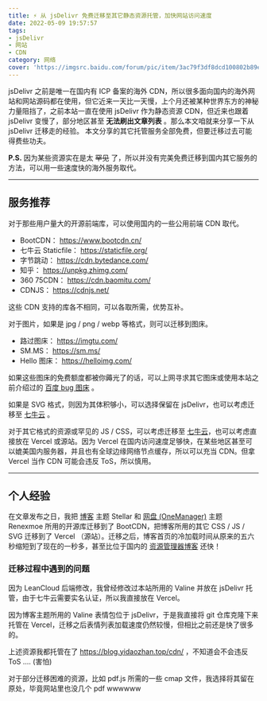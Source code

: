 ```yaml
---
title: ⚡ 从 jsDelivr 免费迁移至其它静态资源托管，加快网站访问速度
date: 2022-05-09 19:57:57
tags:
- jsDelivr
- 网站
- CDN
category: 网络
cover: 'https://imgsrc.baidu.com/forum/pic/item/3ac79f3df8dcd100802b89e0378b4710b8122fbf.jpg'
---
```


jsDelivr 之前是唯一在国内有 ICP 备案的海外 CDN，所以很多面向国内的海外网站和网站源码都在使用，但它近来一天比一天慢，上个月还被某种世界东方的神秘力量阻挡了，之前本站一直在使用 jsDelivr 作为静态资源 CDN，但近来也跟着 jsDelivr 变慢了，部分地区甚至 **无法刷出文章列表** 。那么本文咱就来分享一下从 jsDelivr 迁移走的经验。
本文分享的其它托管服务全部免费，但要迁移过去可能得费些功夫。

**P.S.** 因为某些资源实在是太 ~~罕见~~ 了，所以并没有完美免费迁移到国内其它服务的方法，可以用一些速度快的海外服务取代。

---

## 服务推荐

对于那些用户量大的开源前端库，可以使用国内的一些公用前端 CDN 取代。

- BootCDN： https://www.bootcdn.cn/
- 七牛云 Staticfile： https://staticfile.org/
- 字节跳动： https://cdn.bytedance.com/
- 知乎： https://unpkg.zhimg.com/
- 360 75CDN： https://cdn.baomitu.com/
- CDNJS： https://cdnjs.net/

这些 CDN 支持的库各不相同，可以各取所需，优势互补。

对于图片，如果是 jpg / png / webp 等格式，则可以迁移到图床。

- 路过图床： https://imgtu.com/
- SM.MS： https://sm.ms/
- Hello 图床： https://helloimg.com/

如果这些图床的免费额度都被你薅光了的话，可以上网寻求其它图床或使用本站之前介绍过的 [百度 bug 图床](/2022/03/16/baidu-picbed/) 。

如果是 SVG 格式，则因为其体积够小，可以选择保留在 jsDelivr，也可以考虑迁移至 [七牛云](https://www.qiniu.com/) 。

对于其它格式的资源或罕见的 JS / CSS，可以考虑迁移至 [七牛云](https://www.qiniu.com/)，也可以考虑直接放在 Vercel 或源站。因为 Vercel 在国内访问速度足够快，在某些地区甚至可以媲美国内服务器，并且也有全球边缘网络节点缓存，所以可以充当 CDN。但拿 Vercel 当作 CDN 可能会违反 ToS，所以慎用。

---

## 个人经验

在文章发布之日，我把 [博客](https://blog.yidaozhan.top/) 主题 Stellar 和 [网盘 (OneManager)](https://pan.yidaozhan.top/) 主题 Renexmoe 所用的开源库迁移到了 BootCDN，把博客所用的其它 CSS / JS / SVG 迁移到了 Vercel （源站）。迁移之后，博客首页的冷加载时间从原来的五六秒缩短到了现在的一秒多，甚至比位于国内的 [资源管理器博客](https://zyglq.cn) 还快！

### 迁移过程中遇到的问题

因为 LeanCloud 后端修改，我曾经修改过本站所用的 Valine 并放在 jsDelivr 托管，由于七牛云需要实名认证，所以我直接放在 Vercel。

因为博客主题所用的 Valine 表情包位于 jsDelivr，于是我直接将 git 仓库克隆下来托管在 Vercel，迁移之后表情列表加载速度仍然较慢，但相比之前还是快了很多的。

上述资源我都托管在了 https://blog.yidaozhan.top/cdn/ ，不知道会不会违反 ToS .... (害怕)

对于部分迁移困难的资源，比如 pdf.js 所需的一些 cmap 文件，我选择将其留在原处，毕竟网站里也没几个 pdf wwwwww

